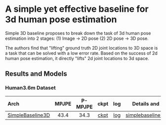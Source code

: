 # A simple yet effective baseline for 3d human pose estimation

Simple 3D baseline proposes to break down the task of 3d human pose estimation into 2 stages: (1) Image → 2D pose (2) 2D pose → 3D pose.

The authors find that "lifting" ground truth 2D joint locations to 3D space is a task that can be solved with a low error rate. Based on the success of 2d human pose estimation, it directly "lifts" 2d joint locations to 3d space.

## Results and Models

### Human3.6m Dataset

| Arch                                        | MPJPE | P-MPJPE |                    ckpt                     |                     log                     |                    Details and Download                     |
| :------------------------------------------ | :---: | :-----: | :-----------------------------------------: | :-----------------------------------------: | :---------------------------------------------------------: |
| [SimpleBaseline3D](/configs/body_3d_keypoint/image_pose_lift/h36m/image-pose-lift_tcn_8xb64-200e_h36m.py) | 43.4  |  34.3   | [ckpt](https://download.openmmlab.com/mmpose/body3d/simple_baseline/simple3Dbaseline_h36m-f0ad73a4_20210419.pth) | [log](https://download.openmmlab.com/mmpose/body3d/simple_baseline/20210415_065056.log.json) | [simplebaseline3d_h36m.md](./h36m/simplebaseline3d_h36m.md) |
